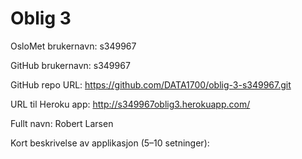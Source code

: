 Oblig 3
=======
OsloMet brukernavn: s349967

GitHub brukernavn: s349967

GitHub repo URL: https://github.com/DATA1700/oblig-3-s349967.git

URL til Heroku app: http://s349967oblig3.herokuapp.com/ 

Fullt navn: Robert Larsen

Kort beskrivelse av applikasjon (5–10 setninger):
